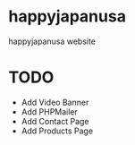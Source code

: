 # happyjapanusa
happyjapanusa website

# TODO
- Add Video Banner
- Add PHPMailer
- Add Contact Page
- Add Products Page
